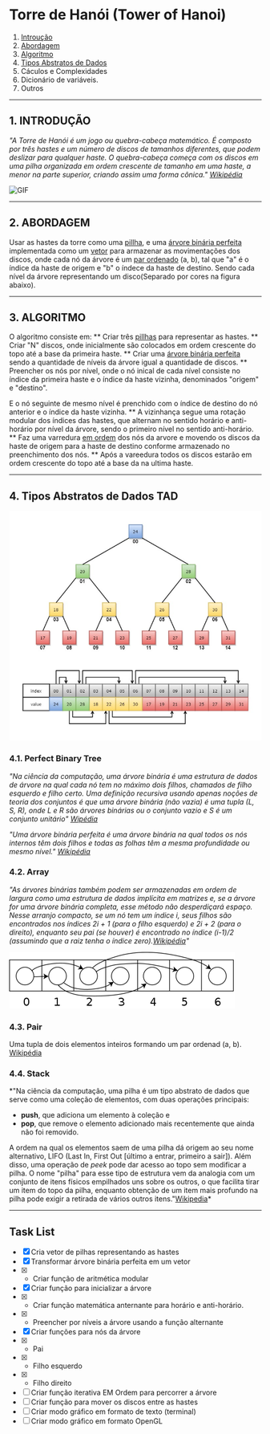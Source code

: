 # Torre de Hanói (Tower of Hanoi)

1. [Introução](#1-introduÇÃo)
2. [Abordagem](#2-abordagem)
3. [Algoritmo](https://github.com/edulourenzo/hanoi#3-algoritmo)
4. [Tipos Abstratos de Dados](#4-tipos-abstratos-de-dados-tad)
5. Cáculos e Complexidades
6. Dicionário de variáveis.
7. Outros

---

## 1. INTRODUÇÃO

*"A Torre de Hanói é um jogo ou quebra-cabeça matemático. É composto por três hastes e um número de discos de tamanhos diferentes, que podem deslizar para qualquer haste. O quebra-cabeça começa com os discos em uma pilha organizada em ordem crescente de tamanho em uma haste, a menor na parte superior, criando assim uma forma cônica." [Wikipédia](https://en.wikipedia.org/wiki/Tower_of_Hanoi)*

![GIF](https://media.giphy.com/media/rutTKcoKSCSYM/giphy.gif)

---

## 2. ABORDAGEM

Usar as hastes da torre como uma [pillha](#44-stack), e uma [árvore binária perfeita](#31-perfect-binary-tree) implementada como um [vetor](#42-array) para armazenar as movimentações dos discos, onde cada nó da árvore é um [par ordenado](#43-pair) \(a, b\), tal que \"a\" é o índice da haste de origem e \"b\" o índece da haste de destino. Sendo cada nível da árvore representando um disco\(Separado por cores na figura abaixo\).

---
## 3. ALGORITMO

O algoritmo consiste em:
** Criar três [pillhas](#44-stack) para representar as hastes.
** Criar "N" discos, onde inicialmente são colocados em ordem crescente do topo até a base da primeira haste.
** Criar uma [árvore binária perfeita](#41-perfect-binary-tree) sendo a quantidade de níveis da árvore igual a quantidade de discos.
** Preencher os nós por nível, onde o nó inical de cada nível consiste no índice da primeira haste e o índice da haste vizinha, denominados "origem" e  "destino".

E o nó seguinte de mesmo nível é prenchido com o índice de destino do nó anterior e o índice da haste vizinha.
** A vizinhança segue uma rotação modular dos índices das hastes, que alternam no sentido horário e anti-horário por nível da árvore, sendo o primeiro nível no sentido anti-horário.
** Faz uma varredura [em ordem](https://en.wikipedia.org/wiki/Tree_traversal#In-order_(LNR)) dos nós da arvore e movendo os discos da haste de origem para a haste de destino conforme armazenado no preenchimento dos nós.
** Após a vareedura todos os discos estarão em ordem crescente do topo até a base da na ultima haste.

---

## 4. Tipos Abstratos de Dados TAD

![Scheme](https://github.com/edulourenzo/hanoi/blob/master/Perfect%20Binary%20Tree%20(Array%20implementation).jpg)

### 4.1. Perfect Binary Tree

*"Na ciência da computação, uma árvore binária é uma estrutura de dados de árvore na qual cada nó tem no máximo dois filhos, chamados de filho esquerdo e filho certo. Uma definição recursiva usando apenas noções de teoria dos conjuntos é que uma árvore binária \(não vazia\) é uma tupla \(L, S, R\), onde L e R são árvores binárias ou o conjunto vazio e S é um conjunto unitário" [Wipédia](https://en.wikipedia.org/wiki/Binary_tree)*

*"Uma árvore binária perfeita é uma árvore binária na qual todos os nós internos têm dois filhos e todas as folhas têm a mesma profundidade ou mesmo nível."
[Wikipédia](https://en.wikipedia.org/wiki/Binary_tree#Types_of_binary_trees)*

### 4.2. Array
        
*"As árvores binárias também podem ser armazenadas em ordem de largura como uma estrutura de dados implícita em matrizes e, se a árvore for uma árvore binária completa, esse método não desperdiçará espaço. Nesse arranjo compacto, se um nó tem um índice i, seus filhos são encontrados nos índices 2i + 1 \(para o filho esquerdo\) e 2i + 2 \(para o direito\), enquanto seu pai \(se houver\) é encontrado no índice \(i-1\)/2 \(assumindo que a raiz tenha o índice zero\).[Wikipédia](https://en.wikipedia.org/wiki/Binary_tree#Arrays)"*

![Array](https://github.com/edulourenzo/hanoi/blob/master/450px-Binary_tree_in_array.svg.png)

### 4.3. Pair

Uma tupla de dois elementos inteiros formando um par ordenad \(a, b\). [Wikipédia](https://upload.wikimedia.org/wikipedia/commons/thumb/8/86/Binary_tree_in_array.svg/450px-Binary_tree_in_array.svg.png)

### 4.4. Stack
    
*"Na ciência da computação, uma pilha é um tipo abstrato de dados que serve como uma coleção de elementos, com duas operações principais:

* **push**, que adiciona um elemento à coleção e
* **pop**, que remove o elemento adicionado mais recentemente que ainda não foi removido.

A ordem na qual os elementos saem de uma pilha dá origem ao seu nome alternativo, LIFO \(Last In, First Out \[último a entrar, primeiro a sair\]\). Além disso, uma operação de _peek_ pode dar acesso ao topo sem modificar a pilha. O nome "pilha" para esse tipo de estrutura vem da analogia com um conjunto de itens físicos empilhados uns sobre os outros, o que facilita tirar um item do topo da pilha, enquanto obtenção de um item mais profundo na pilha pode exigir a retirada de vários outros itens."[Wikipedia](https://en.wikipedia.org/wiki/Stack_(abstract_data_type))*

---

## Task List

- [x] Cria vetor de pilhas representando as hastes
- [x] Transformar árvore binária perfeita em um vetor
- [x] - Criar função de aritmética modular
- [x] Criar função para inicializar a árvore
- [x] - Criar função matemática anternante para horário e anti-horário.
- [x] - Preencher por níveis a árvore usando a função alternante 
- [x] Criar funções para nós da árvore
- [x] - Pai
- [x] - Filho esquerdo
- [x] - Filho direito
- [ ]  Criar função iterativa EM Ordem para percorrer a árvore
- [ ]  Criar função para mover os discos entre as hastes
- [ ]  Criar modo gráfico em formato de texto \(terminal\)
- [ ]  Criar modo gráfico em formato OpenGL